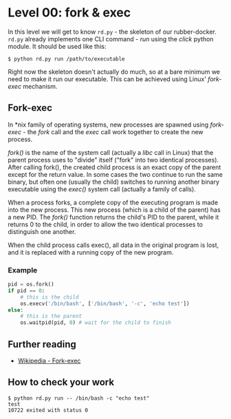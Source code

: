 # Level 00: fork & exec

In this level we will get to know `rd.py` - the skeleton of our rubber-docker. `rd.py` already implements one CLI command - *run* using the *click* python module. It should be used like this:

```
$ python rd.py run /path/to/executable
```

Right now the skeleton doesn't actually do much, so at a bare minimum we need to make it run our executable. This can be achieved using Linux' *fork-exec* mechanism.

## Fork-exec
In \*nix family of operating systems, new processes are spawned using *fork-exec* -
the *fork* call and the *exec* call work together to create the new process.

*fork()* is the name of the system call (actually a *libc* call in Linux) that the parent process uses to "divide" itself ("fork" into two identical processes). After calling fork(), the created child process is an exact copy of the parent except for the return value. In some cases the two continue to run the same binary, but often one (usually the child) switches to running another binary executable using the *exec()* system call (actually a family of calls).

When a process forks, a complete copy of the executing program is made into the new process. This new process (which is a child of the parent) has a new PID. The *fork()* function returns the child's PID to the parent, while it returns 0 to the child, in order to allow the two identical processes to distinguish one another.

When the child process calls exec(), all data in the original program is lost, and it is replaced with a running copy of the new program.

### Example

```python
pid = os.fork()
if pid == 0:
    # this is the child
    os.execv('/bin/bash', ['/bin/bash', '-c', 'echo test'])
else:
    # this is the parent
    os.waitpid(pid, 0) # wait for the child to finish
```

## Further reading
- [Wikipedia - Fork-exec](https://en.wikipedia.org/wiki/Fork%E2%80%93exec)

## How to check your work

```
$ python rd.py run -- /bin/bash -c "echo test"
test
10722 exited with status 0
```

